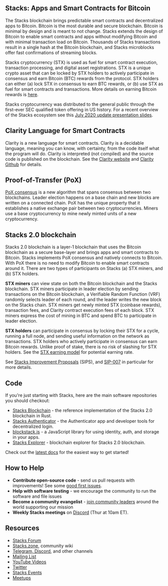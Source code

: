 ## Stacks: Apps and Smart Contracts for Bitcoin

The Stacks blockchain brings predictable smart contracts and decentralized apps to Bitcoin. Bitcoin is the most durable and secure blockchain. Bitcoin is minimal by design and is meant to not change. Stacks extends the design of Bitcoin to enable smart contracts and apps without modifying Bitcoin and with minimal transaction load on Bitcoin. Thousands of Stacks transactions result in a single hash at the Bitcoin blockchain, and Stacks microblocks offer fast confirmations of streaming blocks.

Stacks cryptocurrency (STX) is used as fuel for smart contract execution, transaction processing, and digital asset registrations. STX is a unique crypto asset that can be locked by STX holders to actively participate in consensus and earn Bitcoin (BTC) rewards from the protocol. STX holders can either (a) lock STX in consensus to earn BTC rewards, or (b) use STX as fuel for smart contracts and transactions. More details on earning Bitcoin rewards is [here](https://github.com/blockstack/stacks/blob/master/stacking.md).

Stacks cryptocurrency was distributed to the general public through the first-ever SEC qualified token offering in US history. For a recent overview of the Stacks ecosystem see this [July 2020 update presentation slides](https://docs.google.com/presentation/d/15lKVjbpRpGPH4-sybepXS3X9hwsqw-h1rqo8VntbADM).

## Clarity Language for Smart Contracts

Clarity is a new language for smart contracts. Clarity is a decidable language, meaning you can know, with certainty, from the code itself what the program will do. Clarity is interpreted (not compiled) and the source code is published on the blockchain. See the [Clarity website](https://clarity-lang.org) and [Clarity Github](https://github.com/clarity-lang) for details.

## Proof-of-Transfer (PoX)

[PoX consensus](https://blockstack.org/pox.pdf) is a new algorithm that spans consensus between two blockchains. Leader election happens on a base chain and new blocks are written on a connected chain. PoX has the unique property that it establishes a native exchange pair between two cryptocurrencies. Miners use a base cryptocurrency to mine newly minted units of a new cryptocurrency.

## Stacks 2.0 blockchain

Stacks 2.0 blockchain is a layer-1 blockchain that uses the Bitcoin blockchain as a secure base-layer and brings apps and smart contracts to Bitcoin. Stacks implements PoX consensus and natively connects to Bitcoin. With PoX there is no need to modify Bitcoin to enable smart contracts around it. There are two types of participants on Stacks (a) STX miners, and (b) STX holders. 

**STX miners** can view state on both the Bitcoin blockchain and the Stacks blockchain. STX miners participate in leader election by sending transactions on the Bitcoin blockchain, a Verifiable Random Function (VRF) randomly selects leader of each round, and the leader writes the new block on the Stacks chain. STX miners get newly minted STX (coinbase rewards), transaction fees, and Clarity contract execution fees of each block. STX miners express the cost of mining in BTC and spend BTC to participate in leader election. 

**STX holders** can participate in consensus by locking their STX for a cycle, running a full node, and sending useful information on the network as transactions. STX holders who actively participate in consensus can earn Bitcoin rewards. Unlike proof of stake, there is no risk of slashing for STX holders. See the [STX earning model](https://github.com/blockstack/stacks/blob/master/stacking.md) for potential earning rate.

See [Stacks Improvement Proposals](https://github.com/blockstack/stacks-blockchain/tree/master/sip) (SIPS), and [SIP-007](https://github.com/blockstack/stacks-blockchain/blob/master/sip/sip-007-stacking-consensus.md) in particular for more details.

## Code

If you're just starting with Stacks, here are the main software repositories you should checkout:

- [Stacks Blockchain](https://github.com/blockstack/stacks-blockchain) - the reference implementation of the Stacks 2.0 blockchain in Rust.
- [Stacks Authenticator](https://github.com/blockstack/ux) - the Authenticator app and developer tools for decentralized login.
- [blockstack.js](https://github.com/blockstack/blockstack.js) - a JavaScript library for using identity, auth, and storage in your apps.
- [Stacks Explorer](https://github.com/blockstack/explorer) - blockchain explorer for Stacks 2.0 blockchain.

Check out the [latest docs](https://docs.blockstack.org) for the easiest way to get started!

## How to Help

- **Contribute open-source code** - send us pull requests with improvements! See some [good first issues](https://github.com/blockstack/stacks-blockchain/issues?q=is%3Aissue+is%3Aopen+label%3A%22good+first+issue%22).
- **Help with software testing** - we encourage the community to run the software and file issues
- **Become a community evangelist** - [join community leaders](https://community.blockstack.org/evangelists) around the world supporting our mission
- **Weekly Stacks meetings** on [Discord](https://stacks.chat) (Thur at 10am ET).

## Resources

- [Stacks Forum](http://forum.blockstack.org)
- [Stacks.zone](https://stacks.zone), community wiki
- [Telegram, Discord](https://community.blockstack.org/groups), and other channels
- [Mailing List](https://blockstack.org/updates)
- [YouTube Videos](https://www.youtube.com/channel/UC3J2iHnyt2JtOvtGVf_jpHQ)
- [Twitter](https://twitter.com/blockstack)
- [Stacks Events](https://community.blockstack.org/events)
- [Meetups](https://meetup.com/pro/blockstack)
